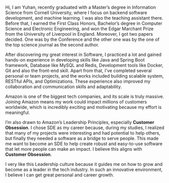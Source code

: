 Hi, I am Yuhan,  recently graduated with a Master’s degree in Information Science from Cornell University, where I focus on backend software development, and machine learning. I was also the teaching assistant there. Before that, I earned the First Class Honors, Bachelor’s degree in Computer Science and Electronic Engineering, and won the Edgar Marchant Prize from the University of Liverpool in England.  Moreover, I got two papers decided. One was by the Conference and the other one was by the one of the top science journal as the second author.

After discovering my great interest in Software, I practiced a lot and gained hands-on experience in developing skills like Java and Spring Boot framework, Database like MySQL and Redis, Development tools like Docker, Git and also the front-end skill. Apart from that, I've completed several personal or team projects, and the works included building scalable system, RESTful APIs, and Optimizations. These experience also improved my collaboration and communication skills and adaptability. 



Amazon is one of the biggest tech companies, and its scale is truly massive. Joining Amazon means my work could impact millions of customers worldwide, which is incredibly exciting and motivating because my effort is meaningful.

I’m also drawn to Amazon’s Leadership Principles, especially **Customer Obsession**. I chose SDE as my career because, during my studies, I realized that many of my projects were interesting and had potential to help others, but finally they needed a software as a bridge to serve people. This made me want to become an SDE to help create robust and easy-to-use software that let more people can make an impact. I believe this aligns with **Customer Obsession**.

I very like this Leadership culture because it guides me on how to grow and become as a leader in the tech industry. In such an innovative environment, I believe I can get great personal and career growth.
